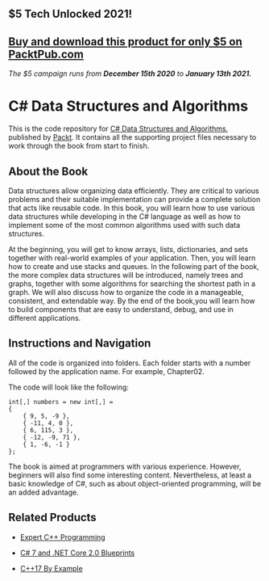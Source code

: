 ## $5 Tech Unlocked 2021!
[Buy and download this product for only $5 on PacktPub.com](https://www.packtpub.com/)
-----
*The $5 campaign         runs from __December 15th 2020__ to __January 13th 2021.__*

# C# Data Structures and Algorithms
This is the code repository for [C# Data Structures and Algorithms](https://www.packtpub.com/application-development/c-data-structures-and-algorithms-0?utm_source=github&utm_medium=repository&utm_campaign=9781788833738), published by [Packt](https://www.packtpub.com/?utm_source=github). It contains all the supporting project files necessary to work through the book from start to finish.
## About the Book
Data structures allow organizing data efficiently. They are critical to various problems and their suitable implementation can provide a complete solution that acts like reusable code. In this book, you will learn how to use various data structures while developing in the C# language as well as how to implement some of the most common algorithms used with such data structures.

At the beginning, you will get to know arrays, lists, dictionaries, and sets together with real-world examples of your application. Then, you will learn how to create and use stacks and queues. In the following part of the book, the more complex data structures will be introduced, namely trees and graphs, together with some algorithms for searching the shortest path in a graph. We will also discuss how to organize the code in a manageable, consistent, and extendable way. By the end of the book,you will learn how to build components that are easy to understand, debug, and use in different applications.
## Instructions and Navigation
All of the code is organized into folders. Each folder starts with a number followed by the application name. For example, Chapter02.



The code will look like the following:
```
int[,] numbers = new int[,] = 
{ 
    { 9, 5, -9 }, 
    { -11, 4, 0 }, 
    { 6, 115, 3 }, 
    { -12, -9, 71 }, 
    { 1, -6, -1 } 
};
```

The book is aimed at programmers with various experience. However, beginners will also find some interesting content. Nevertheless, at least a basic knowledge of C#, such as about object-oriented programming, will be an added advantage.

## Related Products
* [Expert C++ Programming](https://www.packtpub.com/application-development/expert-c-programming?utm_source=github&utm_medium=repository&utm_campaign=9781788831390)

* [C# 7 and .NET Core 2.0 Blueprints](https://www.packtpub.com/application-development/c-7-and-net-core-20-blueprints?utm_source=github&utm_medium=repository&utm_campaign=9781788396196)

* [C++17 By Example](https://www.packtpub.com/application-development/c17-example?utm_source=github&utm_medium=repository&utm_campaign=9781788391818)
